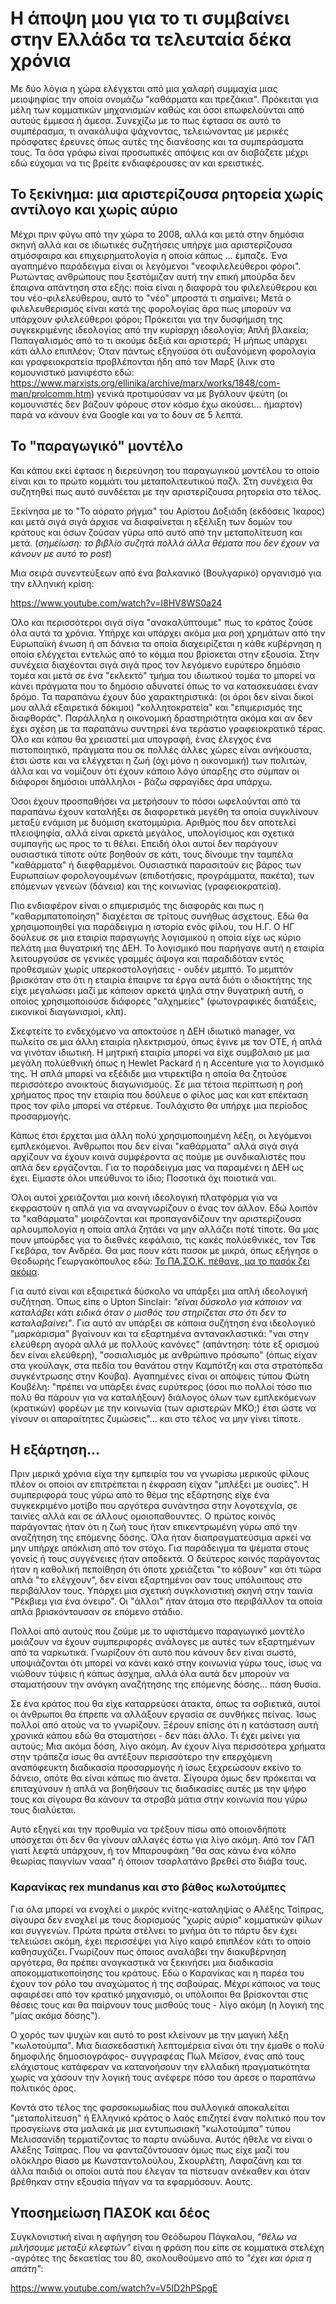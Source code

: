 # Η άποψη μου για το τι συμβαίνει στην Ελλάδα τα τελευταία δέκα χρόνια

Με δύο λόγια η χώρα ελέγχεται από μια χαλαρή συμμαχία μιας μειοψηφίας την οποία
ονομάζω "καθάρματα και πρεζάκια". Πρόκειται για μέλη των κομματικών μηχανισμών
καθώς και όσοι επωφελούνται από αυτούς έμμεσα ή άμεσα. Συνεχίζω με το πως έφτασα
σε αυτό το συμπέρασμα, τι ανακάλυψα ψάχνοντας, τελειώνοντας με μερικές πρόσφατες
έρευνες όπως αυτές της διανέοσης και τα συμπεράσματα τους. Τα όσα γράφω είναι
προσωπικές απόψεις και αν διαβάζετε μέχρι εδώ εύχομαι να τις βρείτε
ενδιαφέρουσες αν και ερειστικές.

## Το ξεκίνημα: μια αριστερίζουσα ρητορεία χωρίς αντίλογο και χωρίς αύριο

Μέχρι πριν φύγω από την χώρα το 2008, αλλά και μετά στην δημόσια σκηνή αλλά και
σε ιδιωτικές συζητήσεις υπήρχε μια αριστερίζουσα ατμόσφαιρα και
επιχειρηματολογία η οποία κάπως ... έμπαζε. Ένα αγαπημένο παράδειγμα είναι οι
λεγόμενοι "νεοφιλελεύθεροι φόροι". Ρωτώντας ανθρώπους που ξεστόμιζαν αυτή την
επική μπούρδα δεν έπαιρνα απάντηση στα εξής: ποία είναι η διαφορά του
φιλελεύθερου και του νέο-φιλελεύθερου, αυτό το "νέο" μπροστά τι σημαίνει; Μετά
ο φιλελευθερισμός είναι κατά της φορολογίας άρα πως μπορούν να υπάρχουν
φιλελεύθεροι φόροι; Πρόκειται για την δυσφήμιση της συγκεκριμένης ιδεολογίας
από την κυρίαρχη ιδεολογία; Απλή βλακεία; Παπαγαλισμός από το τι ακούμε δεξιά
και αριστερά; Ή μήπως υπάρχει κάτι άλλο επιπλέον; Όταν πάντως εξηγούσα ότι
αυξανόμενη φορολογία και γραφειοκρατεία προβλέπονται ήδη από τον Μαρξ (λινκ στο
κομουνιστικό μανιφέστο εδώ: https://www.marxists.org/ellinika/archive/marx/works/1848/com-man/prolcomm.htm) γενικά προτιμούσαν να με βγάλουν ψεύτη (οι κομουνιστές δεν
βάζουν φόρους στον κόσμο έχω ακούσει... ήμαρτον) παρά να κάνουν ένα Google
και να το δουν σε 5 λεπτά.

## Το "παραγωγικό" μοντέλο

Και κάπου εκεί έφτασε η διερεύνηση του παραγωγικού μοντέλου το οποίο είναι και
το πρώτο κομμάτι του μεταπολιτευτικού παζλ. Στη συνέχεια θα συζητηθεί πως αυτό
συνδέεται με την αριστερίζουσα ρητορεία στο τέλος.

Ξεκίνησα με το "Το αόρατο ρήγμα" του Αρίστου Δοξιάδη (εκδόσεις Ίκαρος) και μετά
σιγά σιγά άρχισε να διαφαίνεται η εξέλιξη των δομών του κράτους και όσων ζούσαν
γύρω από αυτό από την μεταπολίτευση και μετά. (*σημείωση: το βιβλίο συζητά πολλά
άλλα θέματα που δεν έχουν να κάνουν με αυτό το post*)

Μια σειρά συνεντεύξεων από ένα βαλκανικό (Βουλγαρικό) οργανισμό για την ελληνική
κρίση:

https://www.youtube.com/watch?v=I8HV8WS0a24

Όλο και περισσότεροι σιγά σίγα "ανακαλύπτουμε" πως το κράτος ζούσε όλα αυτά τα
χρόνια. Υπήρχε και υπάρχει ακόμα μια ροή χρημάτων από την Ευρωπαϊκή ένωση ή απ
δάνεια τα οποία διαχειρίζεται η κάθε κυβέρνηση η οποία ελέγχεται εντελώς από
το κόμμα που βρίσκεται στην εξουσία. Στην συνέχεια διαχέονται σιγά σιγά προς τον
λεγόμενο ευρύτερο δημόσιο τομέα και μετά σε ένα "εκλεκτό" τμήμα του ιδιωτικού
τομέα το μπορεί να κάνει πράγματα που το δημόσιο αδυνατεί όπως το να
κατασκευάσει έναν δρόμο. Τα παραπάνω έχουν δύο χαρακτηριστικά: (οι όροι δεν
είναι δικοί μου αλλά εξαιρετικά δόκιμοι) "κολλητοκρατεία" και
"επιμερισμός της διαφθοράς". Παράλληλα η οικονομική δραστηριότητα ακόμα και αν
δεν έχει σχέση με τα παραπάνω συντηρεί ένα τεράστιο γραφειοκρατικό τέρας. Όλο
και κάπου θα χρειαστεί μια υπογραφή, ένας έλεγχος ένα πιστοποιητικό, πράγματα
που σε πολλές άλλες χώρες είναι ανήκουστα, έτσι ώστε και να ελέγχεται η
ζωή (όχι μόνο η οικονομική) των πολιτών, άλλα και να νομίζουν ότι έχουν κάποιο
λόγο ύπαρξης στο σύμπαν οι διάφοροι δημόσιοι υπάλληλοι - βάζω σφραγίδες άρα
υπάρχω.

Όσοι έχουν προσπαθήσει να μετρήσουν το πόσοι ωφελούνται από τα παραπάνω έχουν
καταλήξει σε διαφορετικά μεγέθη τα οποία συγκλίνουν μεταξύ ενάμιση με δυόμιση
εκατομμύρια. Αριθμός που δεν αποτελεί πλειοψηφία, αλλά είναι αρκετά μεγάλος,
υπολογίσιμος και σχετικά συμπαγής ως προς το τι θέλει. Επειδή όλοι αυτοί δεν
παράγουν ουσιαστικά τίποτε ούτε βοηθούν σε κάτι, τους δίνουμε την ταμπέλα
"καθάρματα" ή διεφθαρμένοι. Ουσιαστικά παρασιτούν εις βάρος των Ευρωπαίων
φορολογουμένων (επιδοτήσεις, προγράμματα, πακέτα), των επόμενων γενεών (δάνεια)
και της κοινωνίας (γραφειοκρατεία).

Πιο ενδιαφέρον είναι ο επιμερισμός της διαφοράς και πως η "καθαρμπατοποίηση"
διαχέεται σε τρίτους συνήθως άσχετους. Εδώ θα χρησιμοποιηθεί για παράδειγμα
η ιστορία ενός φίλου, του Η.Γ. Ο ΗΓ δούλευε σε μια εταιρία παραγωγής λογισμικού
η οποία είχε ως κύριο πελάτη μια θυγατρική της ΔΕΗ. Το λογισμικό που παρήγαγε
αυτή η εταιρία λειτουργούσε σε γενικές γραμμές άψογα και παραδιδόταν εντός
προθεσμιών χωρίς υπερκοστολογήσεις - ουδέν μεμπτό. Το μεμπτόν βρισκόταν στο ότι
η εταιρία έπαιρνε τα έργα αυτά διότι ο ιδιοκτήτης της είχε μεγαλώσει μαζί με
κάποιον αρκετά ψηλά στην θυγατρική αυτή, ο οποίος χρησιμοποιούσε διάφορες
"αλχημείες" (φωτογραφικές διατάξεις, εικονικοί διαγωνισμοί, κλπ).

Σκεφτείτε το ενδεχόμενο να αποκτούσε η ΔΕΗ ιδιωτικό manager, να πωλείτο σε μια
άλλη εταιρία ηλεκτρισμού, όπως έγινε με τον ΟΤΕ, ή απλά να γινόταν ιδιωτική. Η
μητρική εταιρία μπορεί να είχε συμβόλαιο με μια μεγάλη πολύεθνική όπως η
Hewlet Packard ή η Accenture για το λογισμικό της. Ή απλά μπορεί να εξέδιδε μια
ντιρεκτίβα η οποία θα ζητούσε περισσότερο ανοικτούς διαγωνισμούς. Σε μια τέτοια
περίπτωση η ροή χρήματος προς την εταιρία που δούλευε ο φίλος μας και κατ
επέκταση προς τον φίλο μπορεί να στέρευε. Τουλάχιστο θα υπήρχε μια περίοδος
προσαρμογής.

Κάπως έτσι έρχεται μια άλλη πολύ χρησιμοποιημένη λέξη, οι λεγόμενοι
εμπλεκόμενοι. Άνθρωποι που δεν είναι "καθάρματα" αλλά σιγά σιγά αρχίζουν να
έχουν κοινά συμφέροντα ας πούμε με συνδικαλιστές που απλά δεν εργάζονται. Για το
παράδειγμα μας να παραμένει η ΔΕΗ ως έχει. Είμαστε όλοι υπεύθυνοι το ίδιο;
Ποσοτικά όχι ποιοτικά ναι.

Όλοι αυτοί χρειάζονται μια κοινή ιδεολογική πλατφόρμα για να εκφραστούν η απλά
για να αναγνωρίζουν ο ένας τον άλλον. Εδώ λοιπόν τα "καθάρματα" μοιράζονται
και προπαγανδίζουν την αριστερίζουσα αρλουμπολογία η οποία απλά ζητάει να μην
αλλάζει ποτέ τίποτε. Θα μας πουν μπούρδες για το διεθνές κεφάλαιο, τις κακές
πολύεθνικές, τον Τσε Γκεβάρα, τον Ανδρέα. Θα μας πουν κάτι πασοκ με μικρά, όπως
εξήγησε ο Θεοδωρής Γεωργακόπουλος εδώ: [Το ΠΑ.ΣΟ.Κ. πέθανε, μα το πασόκ ζει ακόμα](http://www.kathimerini.gr/811652/opinion/epikairothta/politikh/to-pasok-pe8ane-ma-to-pasok-zei-akoma).

Για αυτό είναι και εξαιρετικά δύσκολο να υπάρξει μια απλή ιδεολογική συζήτηση.
Όπως είπε ο Upton Sinclair: *"είναι δύσκολο για κάποιον να καταλάβει κάτι ειδικά
όταν ο μισθός του στηρίζεται στο ότι δεν το καταλαβαίνει"*. Για αυτό αν υπάρξει
σε κάποια συζήτηση ένα ιδεολογικό "μαρκάρισμα" βγαίνουν και τα εξαρτημένα
αντανακλαστικά: "ναι στην ελεύθερη αγορά αλλά με πολλούς κανόνες" (απάντηση:
τότε εξ ορισμού δεν είναι ελεύθερη), "σοσιαλισμός με ανθρώπινο πρόσωπο" (όπως
είχαν στα γκούλαγκ, στα πεδία του θανάτου στην Καμπότζη και στα στρατόπεδα
συγκέντρωσης στην Κούβα). Αγαπημένες είναι οι απόψεις τύπου Φώτη Κουβέλη:
"πρέπει να υπάρξει ένας ευρύτερος (όσοι πιο πολλοί τόσο πιο πολύ θα πάρουν για
να καταλήξουν) διάλογος όλων των εμπλεκόμενων (κρατικών) φορέων με την κοινωνία
(των αριστερών ΜΚΟ;) έτσι ώστε να γίνουν οι απαραίτητες ζυμώσεις"... και στο
τέλος να μην γίνει τίποτε.

## Η εξάρτηση...

Πριν μερικά χρόνια είχα την εμπειρία του να γνωρίσω μερικούς φίλους πλέον οι
οποίοι αν επιτρέπεται η έκφραση είχαν "μπλέξει με ουσίες". Η συμπεριφορά τους
γύρω από το θέμα της εξάρτησης είχε ένα συγκεκριμένο μοτίβο που αργότερα
συνάντησα στην λογοτεχνία, σε ταινίες αλλά και σε άλλους ομοιοπαθουντες.
Ο πρώτος κοινός παράγοντας ήταν ότι η ζωή τους ήταν επικεντρωμένη γύρω από την
αναζήτηση της επόμενης δόσης. Όλα ήταν διαπραγματεύσιμα αρκεί να μην υπήρχε
απόκλιση από τον στόχο. Για παράδειγμα τα ψέματα στους γονείς ή τους συγγένειες
ήταν αποδεκτά. Ο δεύτερος κοινός παράγοντας ήταν η καθολική πεποίθηση ότι όποτε
χρειάζεται "το κόβουν" και ότι τώρα απλά "το ελέγχουν", δεν είναι εξαρτημένοι
σαν τους υπόλοιπους στο περιβάλλον τους. Υπάρχει μια σχετική συγκλονιστική σκηνή
στην ταινία "Ρέκβιεμ για ένα όνειρο". Οι "άλλοι" ήταν άτομα στο περιβάλλον τα
οποία απλά βρισκόντουσαν σε επόμενο στάδιο.

Πολλοί από αυτούς που ζούμε με το υφιστάμενο παραγωγικό μοντέλο μοιάζουν να
έχουν συμπεριφορές ανάλογες με αυτές των εξαρτημένων από τα ναρκωτικά.
Γνωρίζουν ότι αυτό που κάνουν δεν είναι σωστό, υποψιάζονται ότι μπορεί να κάνει
κακό στην κοινωνία γύρω τους, ίσως να νιώθουν τύψεις ή κάπως άσχημα, αλλά όλα
αυτά δεν μπορούν να σταματήσουν την ανάγκη αναζήτησης της επόμενης δόσης...
πάση θυσία.

Σε ένα κράτος που θα είχε καταρρεύσει άτακτα, όπως τα σοβιετικά, αυτοί οι
άνθρωποι θα έπρεπε να αλλάξουν εργασία σε συνθήκες πείνας. Ίσως πολλοί από
ατούς να το γνωρίζουν. Ξέρουν επίσης ότι η κατάσταση αυτή χρονικά κάπου εδώ
θα σταματήσει - δεν πάει άλλο. Τι έχει μείνει για αυτούς; Μια ακόμα δόση, λίγο
ακόμη. Αν έχουν λίγα περισσότερα χρήματα στην τράπεζα ίσως θα αντέξουν
περισσότερο την επερχόμενη αναπόφευκτη διαδικασία προσαρμογής ή ίσως ξεχρεώσουν
εκείνο το δάνειο, οπότε θα είναι κάπως πιο άνετα. Σίγουρα όμως δεν πρόκειται να
επιταχύνουν ή απλά να βοηθήσουν τις διαδικασίες αυτές με την ψήφο τους και
σίγουρα θα κάνουν τα στραβά μάτια στην κοινωνία που γύρω τους διαλύεται.

Αυτό εξηγεί και την προθυμία να τρέξουν πίσω από οποιονδήποτε υπόσχεται ότι
δεν θα γίνουν αλλαγές έστω για λίγο ακόμη. Από τον ΓΑΠ γιατί λεφτά υπάρχουν, ή
τον Μπαρουφάκη "θα σας κάνω ένα κόλπο θεωρίας παιγνίων νααα" ή όποιον τσαρλατάνο
βρεθεί στο διάβα τους.

### Καρανίκας rex mundanus και στο βάθος κωλοτούμπες

Για όλα μπορεί να ενοχλεί ο μικρός κνίτης-καταληψίας ο Αλέξης Τσίπρας,
σίγουρα δεν ενοχλεί με τους διορισμούς "χωρίς αύριο" κομματικών φίλων και
συγγενών. Πρώτα πρώτα στέλνει το μνήμα ότι το πάρτυ δεν έχει τελειώσει ακόμη,
έχει περισσέψει για λίγο καιρό επιπλέον κάτι το οποίο καθησυχάζει. Γνωρίζουν πως
όποιος αναλάβει την διακυβέρνηση αργότερα, θα πρέπει αναγκαστικά να ξεκινήσει
μια διαδικασία αποκομματικοποίησης του κράτους. Εδώ ο Καρανίκας και η παρέα του
έχουν τον ρόλο του αναχώματος ή της σαβούρας. Μέχρι κάποιος να τους αφαιρέσει
από τον κρατικό μηχανισμό, οι υπόλοιποι θα βρίσκονται στις θέσεις τους και θα
παίρνουν τους μισθούς τους - λίγο ακόμη (η λογική της "μίας ακόμα δόσης").

Ο χορός των ψυχών και αυτό το post κλείνουν με την μαγική λέξη "κωλοτούμπα". Μια
διασκεδαστική λεπτομέρεια είναι ότι την έμαθε ο πολύ δημοφιλής
δημοσιογράφος- συγγραφέας Πωλ Μεϊσον, ένας από τους ελάχιστους κατάφεραν να
κατανοήσουν την ελλαδική πραγματικότητα χωρίς να χάσουν την λογική τους ανέφερε
πόσο του άρεσε ο παραπάνω πολιτικός όρος.

Κοντά στο τέλος της φαρσοκωμωδίας που συλλογικά αποκαλείται "μεταπολίτευση" ή
Ελληνικό κράτος ο λαός επιζητεί έναν πολιτικό που τον προσγείωνε στα μαλακά με
μια εντυπωσιακή "κωλοτούμπα" τύπου Μελισσανίδη τερματίζοντας το παρτυ ανώδυνα.
Αυτός ήθελε να είναι ο Αλέξης Τσίπρας. Που να φανταζόντουσαν όμως πως
είχε μαζί του ολόκληρο θίασο με Κωνσταντολούλου, Σκουρλέτη, Λαφαζάνη και
τα άλλα παιδιά οι οποίοι αυτά που έλεγαν τα πίστευαν ανέκαθεν και όταν βρέθηκαν
στην εξουσία πήγαν να τα εφαρμόσουν. Αουτς.

## Υποσημείωση ΠΑΣΟΚ και δέος

Συγκλονιστική είναι η αφήγηση του Θεόδωρου Πάγκαλου, *"θέλω να μιλήσουμε μεταξύ
κλεφτών"* είναι η φράση που είπε σε κομματικά στελέχη -αγρότες της
δεκαετίας του 80, ακολουθούμενο από το *"έχει και όρια η απάτη"*:

https://www.youtube.com/watch?v=V5ID2hPSpgE
